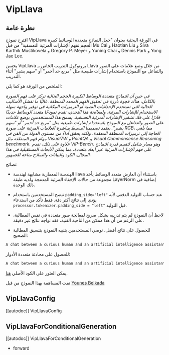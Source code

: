 # VipLlava

## نظرة عامة

اقترح نموذج VipLlava في الورقة البحثية بعنوان "جعل النماذج متعددة الوسائط كبيرة الحجم تفهم الإشارات المرئية التعسفية" من قبل Mu Cai و Haotian Liu و Siva Karthik Mustikovela و Gregory P. Meyer و Yuning Chai و Dennis Park و Yong Jae Lee.

يحسن VipLlava بروتوكول التدريب الخاص بـ Llava من خلال وضع علامات على الصور والتفاعل مع النموذج باستخدام إشارات طبيعية مثل "مربع حد أحمر" أو "سهم يشير" أثناء التدريب.

الملخص من الورقة هو كما يلي:

*في حين أن النماذج متعددة الوسائط الكبيرة الحجم الحالية تركز على فهم الصورة بالكامل، هناك فجوة بارزة في تحقيق الفهم المحدد للمنطقة. غالبًا ما تفشل الأساليب الحالية التي تستخدم الإحداثيات النصية أو الترميزات المكانية في توفير واجهة سهلة الاستخدام للإشارات المرئية. ولمعالجة هذا التحدي، نقدم نموذجًا متعدد الوسائط جديدًا قادرًا على فك تشفير الإشارات المرئية التعسفية. يسمح هذا للمستخدمين بوضع علامات على الصور والتفاعل مع النموذج باستخدام إشارات طبيعية مثل "مربع حد أحمر" أو "سهم يشير". يعتمد تصميمنا البسيط مباشرة العلامات المرئية على صورة RGB، مما يلغي الحاجة إلى ترميزات المنطقة المعقدة، ولكنه يحقق أداءً من مستوى الدولة من الفن في مهام فهم المنطقة مثل Visual7W و PointQA و Visual Commonsense Reasoning benchmark. علاوة على ذلك، نقدم ViP-Bench، وهو معيار شامل لتقييم قدرة النماذج على فهم الإشارات المرئية عبر أبعاد متعددة، مما يمكن الأبحاث المستقبلية في هذا المجال. الكود والبيانات والنماذج متاحة للجمهور.*

نصائح:

- الهندسة المعمارية مشابهة لهندسة llava باستثناء أن العارض متعدد الوسائط يأخذ مجموعة من حالات الإخفاء المرئية المدمجة ولديه طبقة LayerNorm إضافية في ذلك الوحدة.

- ننصح المستخدمين باستخدام `padding_side="left"` عند حساب التوليد الدفعي لأنه يؤدي إلى نتائج أكثر دقة. فقط تأكد من استدعاء `processor.tokenizer.padding_side = "left"` قبل التوليد.

- لاحظ أن النموذج لم يتم تدريبه بشكل صريح لمعالجة صور متعددة في نفس المطالبة، على الرغم من أن هذا ممكن من الناحية الفنية، فقد تواجه نتائج غير دقيقة.

- للحصول على نتائج أفضل، نوصي المستخدمين بتنبيه النموذج بتنسيق المطالبة الصحيح:

```bash
A chat between a curious human and an artificial intelligence assistant. The assistant gives helpful, detailed, and polite answers to the human's questions.###Human: <image>\n<prompt>###Assistant:
```

للحصول على محادثة متعددة الأدوار:

```bash
A chat between a curious human and an artificial intelligence assistant. The assistant gives helpful, detailed, and polite answers to the human's questions.###Human: <image>\n<prompt1>###Assistant: <answer1>###Human: <prompt2>###Assistant:
```

يمكن العثور على الكود الأصلي [هنا](https://github.com/mu-cai/ViP-LLaVA).

تمت المساهمة بهذا النموذج من قبل [Younes Belkada](https://huggingface.co/ybelkada)

## VipLlavaConfig

[[autodoc]] VipLlavaConfig

## VipLlavaForConditionalGeneration

[[autodoc]] VipLlavaForConditionalGeneration

- forward